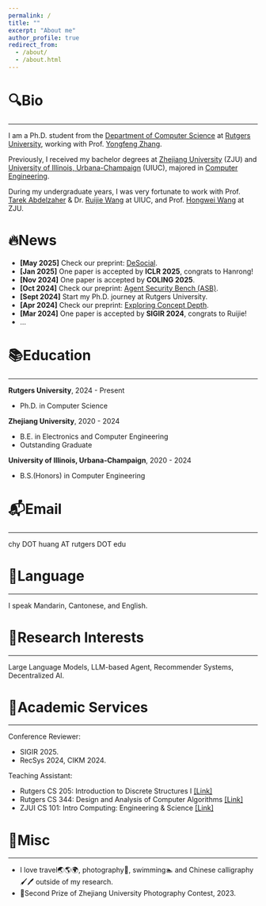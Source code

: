 ```yaml
---
permalink: /
title: ""
excerpt: "About me"
author_profile: true
redirect_from: 
  - /about/
  - /about.html
---
```


<div>
  <style type="text/css">
    body{
      background: url("https://github.com/Luckfort/explore_CD/blob/main/static/images/Bg.png") no-repeat center center fixed;
                  -webkit-background-size: cover;
                  -o-background-size: cover;                
                  background-size: cover;
    }
  </style>
</div>

🔍Bio
======

***

I am a Ph.D. student from the [Department of Computer Science](https://www.cs.rutgers.edu/) at [Rutgers University](https://www.rutgers.edu/), working with Prof. [Yongfeng Zhang](https://www.yongfeng.me/). 

Previously, I received my bachelor degrees at [Zhejiang University](https://www.zju.edu.cn/) (ZJU) and [University of Illinois, Urbana-Champaign](https://illinois.edu/) (UIUC), majored in [Computer Engineering](https://ece.illinois.edu/).

During my undergraduate years, I was very fortunate to work with Prof. [Tarek Abdelzaher](http://abdelzaher.cs.illinois.edu/) & Dr. [Ruijie Wang](https://wjerry5.github.io/) at UIUC, and Prof. [Hongwei Wang](https://person.zju.edu.cn/en/hwang) at ZJU.

🔥News
======
- **[May 2025]** Check our preprint: [DeSocial](https://arxiv.org/abs/2505.21388).
- **[Jan 2025]** One paper is accepted by **ICLR 2025**, congrats to Hanrong!
- **[Nov 2024]** One paper is accepted by **COLING 2025**.
- **[Oct 2024]** Check our preprint: [Agent Security Bench (ASB)](https://arxiv.org/abs/2410.02644).
- **[Sept 2024]** Start my Ph.D. journey at Rutgers University.
- **[Apr 2024]** Check our preprint: [Exploring Concept Depth](https://arxiv.org/abs/2404.07066).
- **[Mar 2024]** One paper is accepted by **SIGIR 2024**, congrats to Ruijie!
- ...

📚Education
======

***

**Rutgers University**, 2024 - Present
* Ph.D. in Computer Science

**Zhejiang University**, 2020 - 2024
* B.E. in Electronics and Computer Engineering
* Outstanding Graduate

**University of Illinois, Urbana-Champaign**, 2020 - 2024
* B.S.(Honors) in Computer Engineering

📬Email
======

***

chy DOT huang AT rutgers DOT edu

💬Language
======

***

I speak Mandarin, Cantonese, and English.

🔬Research Interests
======

***

Large Language Models, LLM-based Agent, Recommender Systems, Decentralized AI.

🌟Academic Services
======

***

Conference Reviewer:
- SIGIR 2025.
- RecSys 2024, CIKM 2024.

Teaching Assistant: 

- Rutgers CS 205: Introduction to Discrete Structures I [[Link]](https://www.cs.rutgers.edu/academics/undergraduate/course-synopses/course-details/01-198-205-introduction-to-discrete-structures-i)
- Rutgers CS 344: Design and Analysis of Computer Algorithms [[Link]](https://www.cs.rutgers.edu/academics/undergraduate/course-synopses/course-details/01-198-344-design-and-analysis-of-computer-algorithms)
- ZJUI CS 101: Intro Computing: Engineering & Science [[Link]](https://mp.weixin.qq.com/s/sAR_Dl3H9tILCkyJy7miFQ)

🚀Misc
======

***

- I love travel🌏🌎🌍, photography📸, swimming🏊‍ and Chinese calligraphy🖌🖊️ outside of my research.
- 🥈Second Prize of Zhejiang University Photography Contest, 2023.